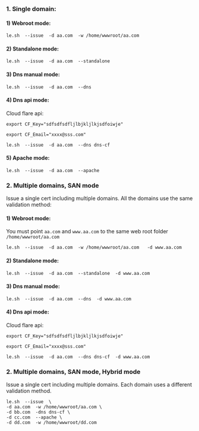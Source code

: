 ### 1. Single domain:

#### 1) Webroot mode:
```
le.sh  --issue  -d aa.com  -w /home/wwwroot/aa.com
```

#### 2) Standalone mode:
```
le.sh  --issue  -d aa.com  --standalone
```

#### 3) Dns manual mode:
```
le.sh  --issue  -d aa.com  --dns
```

#### 4) Dns api mode:
Cloud flare api:
```
export CF_Key="sdfsdfsdfljlbjkljlkjsdfoiwje"

export CF_Email="xxxx@sss.com"

le.sh  --issue  -d aa.com  --dns dns-cf
```

#### 5) Apache mode:
```
le.sh  --issue  -d aa.com  --apache
```


### 2. Multiple domains, SAN mode

Issue a single cert including multiple domains.  All the domains use the same validation method:

#### 1) Webroot mode:
You must point `aa.com` and `www.aa.com` to the same web root folder `/home/wwwroot/aa.com`
```
le.sh  --issue  -d aa.com  -w /home/wwwroot/aa.com   -d www.aa.com
```

#### 2) Standalone mode:
```
le.sh  --issue  -d aa.com  --standalone  -d www.aa.com 
```

#### 3) Dns manual mode:
```
le.sh  --issue  -d aa.com  --dns  -d www.aa.com
```

#### 4) Dns api mode:
Cloud flare api:
```
export CF_Key="sdfsdfsdfljlbjkljlkjsdfoiwje"

export CF_Email="xxxx@sss.com"

le.sh  --issue  -d aa.com  --dns dns-cf  -d www.aa.com
```


### 2. Multiple domains, SAN mode,  Hybrid mode

Issue a single cert including multiple domains.  Each domain uses a different validation method.


```
le.sh  --issue  \
-d aa.com  -w /home/wwwroot/aa.com \
-d bb.com  -dns dns-cf \
-d cc.com  --apache \
-d dd.com  -w /home/wwwroot/dd.com
```





